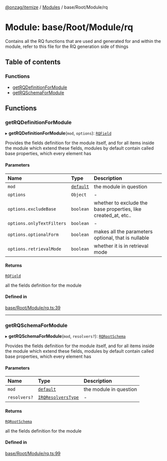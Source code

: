 [@onzag/itemize](../README.md) / [Modules](../modules.md) / base/Root/Module/rq

# Module: base/Root/Module/rq

Contains all the RQ functions that are used and generated for and within
the module, refer to this file for the RQ generation side of things

## Table of contents

### Functions

- [getRQDefinitionForModule](base_Root_Module_rq.md#getrqdefinitionformodule)
- [getRQSchemaForModule](base_Root_Module_rq.md#getrqschemaformodule)

## Functions

### getRQDefinitionForModule

▸ **getRQDefinitionForModule**(`mod`, `options`): [`RQField`](../interfaces/base_Root_rq.RQField.md)

Provides the fields definition for the module itself, and for all
items inside the module which extend these fields, modules by default
contain called base properties, which every element has

#### Parameters

| Name | Type | Description |
| :------ | :------ | :------ |
| `mod` | [`default`](../classes/base_Root_Module.default.md) | the module in question |
| `options` | `Object` | - |
| `options.excludeBase` | `boolean` | whether to exclude the base properties, like created_at, etc.. |
| `options.onlyTextFilters` | `boolean` | - |
| `options.optionalForm` | `boolean` | makes all the parameters optional, that is nullable |
| `options.retrievalMode` | `boolean` | whether it is in retrieval mode |

#### Returns

[`RQField`](../interfaces/base_Root_rq.RQField.md)

all the fields definition for the module

#### Defined in

[base/Root/Module/rq.ts:39](https://github.com/onzag/itemize/blob/a24376ed/base/Root/Module/rq.ts#L39)

___

### getRQSchemaForModule

▸ **getRQSchemaForModule**(`mod`, `resolvers?`): [`RQRootSchema`](../interfaces/base_Root_rq.RQRootSchema.md)

Provides the fields definition for the module itself, and for all
items inside the module which extend these fields, modules by default
contain called base properties, which every element has

#### Parameters

| Name | Type | Description |
| :------ | :------ | :------ |
| `mod` | [`default`](../classes/base_Root_Module.default.md) | the module in question |
| `resolvers?` | [`IRQResolversType`](../interfaces/base_Root_rq.IRQResolversType.md) | - |

#### Returns

[`RQRootSchema`](../interfaces/base_Root_rq.RQRootSchema.md)

all the fields definition for the module

#### Defined in

[base/Root/Module/rq.ts:99](https://github.com/onzag/itemize/blob/a24376ed/base/Root/Module/rq.ts#L99)
